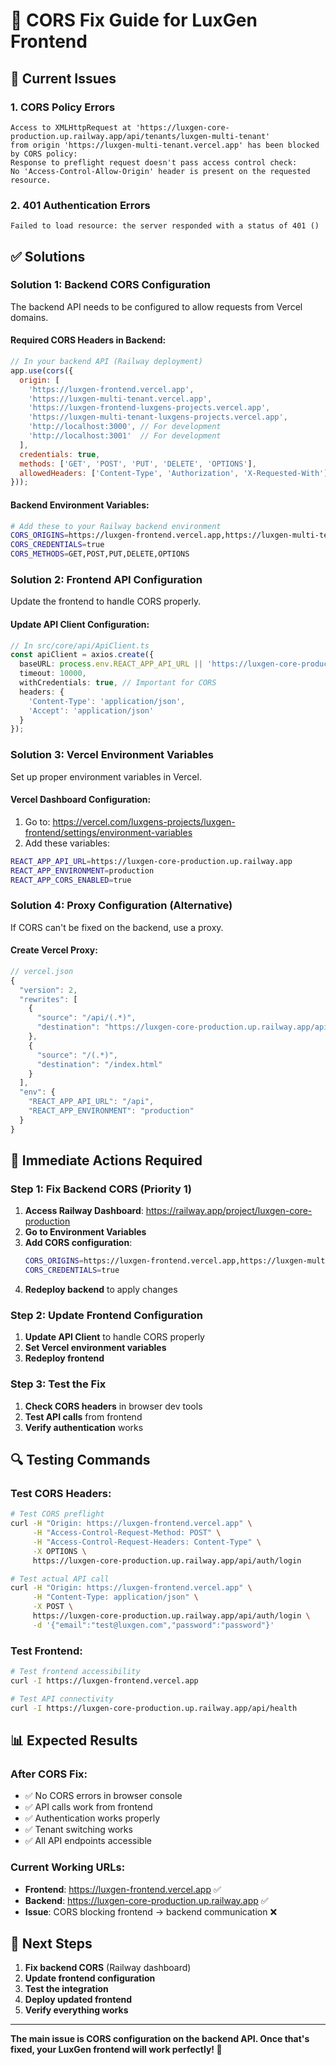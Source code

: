 # 🔧 CORS Fix Guide for LuxGen Frontend

## 🚨 Current Issues

### 1. **CORS Policy Errors**
```
Access to XMLHttpRequest at 'https://luxgen-core-production.up.railway.app/api/tenants/luxgen-multi-tenant' 
from origin 'https://luxgen-multi-tenant.vercel.app' has been blocked by CORS policy: 
Response to preflight request doesn't pass access control check: 
No 'Access-Control-Allow-Origin' header is present on the requested resource.
```

### 2. **401 Authentication Errors**
```
Failed to load resource: the server responded with a status of 401 ()
```

## ✅ **Solutions**

### **Solution 1: Backend CORS Configuration**

The backend API needs to be configured to allow requests from Vercel domains.

#### **Required CORS Headers in Backend:**
```javascript
// In your backend API (Railway deployment)
app.use(cors({
  origin: [
    'https://luxgen-frontend.vercel.app',
    'https://luxgen-multi-tenant.vercel.app',
    'https://luxgen-frontend-luxgens-projects.vercel.app',
    'https://luxgen-multi-tenant-luxgens-projects.vercel.app',
    'http://localhost:3000', // For development
    'http://localhost:3001'  // For development
  ],
  credentials: true,
  methods: ['GET', 'POST', 'PUT', 'DELETE', 'OPTIONS'],
  allowedHeaders: ['Content-Type', 'Authorization', 'X-Requested-With']
}));
```

#### **Backend Environment Variables:**
```bash
# Add these to your Railway backend environment
CORS_ORIGINS=https://luxgen-frontend.vercel.app,https://luxgen-multi-tenant.vercel.app,http://localhost:3000
CORS_CREDENTIALS=true
CORS_METHODS=GET,POST,PUT,DELETE,OPTIONS
```

### **Solution 2: Frontend API Configuration**

Update the frontend to handle CORS properly.

#### **Update API Client Configuration:**
```typescript
// In src/core/api/ApiClient.ts
const apiClient = axios.create({
  baseURL: process.env.REACT_APP_API_URL || 'https://luxgen-core-production.up.railway.app',
  timeout: 10000,
  withCredentials: true, // Important for CORS
  headers: {
    'Content-Type': 'application/json',
    'Accept': 'application/json'
  }
});
```

### **Solution 3: Vercel Environment Variables**

Set up proper environment variables in Vercel.

#### **Vercel Dashboard Configuration:**
1. Go to: https://vercel.com/luxgens-projects/luxgen-frontend/settings/environment-variables
2. Add these variables:

```bash
REACT_APP_API_URL=https://luxgen-core-production.up.railway.app
REACT_APP_ENVIRONMENT=production
REACT_APP_CORS_ENABLED=true
```

### **Solution 4: Proxy Configuration (Alternative)**

If CORS can't be fixed on the backend, use a proxy.

#### **Create Vercel Proxy:**
```javascript
// vercel.json
{
  "version": 2,
  "rewrites": [
    {
      "source": "/api/(.*)",
      "destination": "https://luxgen-core-production.up.railway.app/api/$1"
    },
    {
      "source": "/(.*)",
      "destination": "/index.html"
    }
  ],
  "env": {
    "REACT_APP_API_URL": "/api",
    "REACT_APP_ENVIRONMENT": "production"
  }
}
```

## 🚀 **Immediate Actions Required**

### **Step 1: Fix Backend CORS (Priority 1)**
1. **Access Railway Dashboard**: https://railway.app/project/luxgen-core-production
2. **Go to Environment Variables**
3. **Add CORS configuration**:
   ```bash
   CORS_ORIGINS=https://luxgen-frontend.vercel.app,https://luxgen-multi-tenant.vercel.app
   CORS_CREDENTIALS=true
   ```
4. **Redeploy backend** to apply changes

### **Step 2: Update Frontend Configuration**
1. **Update API Client** to handle CORS properly
2. **Set Vercel environment variables**
3. **Redeploy frontend**

### **Step 3: Test the Fix**
1. **Check CORS headers** in browser dev tools
2. **Test API calls** from frontend
3. **Verify authentication** works

## 🔍 **Testing Commands**

### **Test CORS Headers:**
```bash
# Test CORS preflight
curl -H "Origin: https://luxgen-frontend.vercel.app" \
     -H "Access-Control-Request-Method: POST" \
     -H "Access-Control-Request-Headers: Content-Type" \
     -X OPTIONS \
     https://luxgen-core-production.up.railway.app/api/auth/login

# Test actual API call
curl -H "Origin: https://luxgen-frontend.vercel.app" \
     -H "Content-Type: application/json" \
     -X POST \
     https://luxgen-core-production.up.railway.app/api/auth/login \
     -d '{"email":"test@luxgen.com","password":"password"}'
```

### **Test Frontend:**
```bash
# Test frontend accessibility
curl -I https://luxgen-frontend.vercel.app

# Test API connectivity
curl -I https://luxgen-core-production.up.railway.app/api/health
```

## 📊 **Expected Results**

### **After CORS Fix:**
- ✅ No CORS errors in browser console
- ✅ API calls work from frontend
- ✅ Authentication works properly
- ✅ Tenant switching works
- ✅ All API endpoints accessible

### **Current Working URLs:**
- **Frontend**: https://luxgen-frontend.vercel.app ✅
- **Backend**: https://luxgen-core-production.up.railway.app ✅
- **Issue**: CORS blocking frontend → backend communication ❌

## 🎯 **Next Steps**

1. **Fix backend CORS** (Railway dashboard)
2. **Update frontend configuration**
3. **Test the integration**
4. **Deploy updated frontend**
5. **Verify everything works**

---

**The main issue is CORS configuration on the backend API. Once that's fixed, your LuxGen frontend will work perfectly! 🚀**
